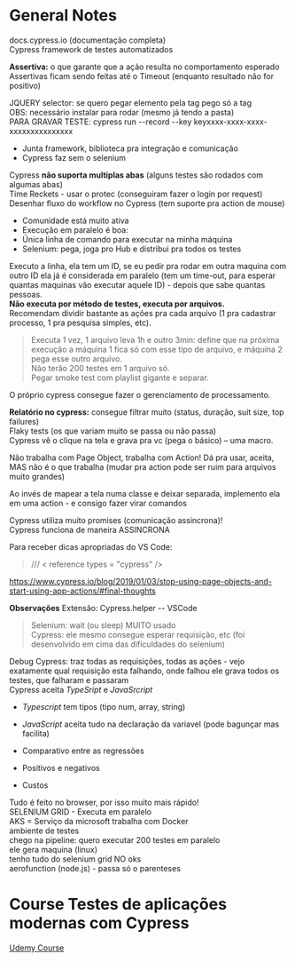 # General Notes 

docs.cypress.io (documentação completa)  
Cypress framework de testes automatizados  

**Assertiva:** o que garante que a ação resulta no comportamento esperado  
Assertivas ficam sendo feitas até o Timeout (enquanto resultado não for positivo)

JQUERY selector: se quero pegar elemento pela tag pego só a tag  
OBS: necessário instalar para rodar (mesmo já tendo a pasta)  
PARA GRAVAR TESTE: cypress run --record --key  keyxxxx-xxxx-xxxx-xxxxxxxxxxxxxxx  

- Junta framework, biblioteca pra integração e comunicação  
- Cypress faz sem o selenium

Cypress **não suporta multiplas abas** (alguns testes são rodados com algumas abas)  
Time Reckets - usar o protec (conseguiram fazer o login por request)  
Desenhar fluxo do workflow no Cypress (tem suporte pra action de mouse) 

- Comunidade está muito ativa  
- Execução em paralelo é boa:
- Única linha de comando para executar na minha máquina
- Selenium: pega, joga pro Hub e distribui pra todos os testes

Executo a linha, ela tem um ID, se eu pedir pra rodar em outra maquina com outro ID ela já é considerada em paralelo (tem um time-out, para esperar quantas maquinas vão executar aquele ID) - depois que sabe quantas pessoas.  
**Não executa por método de testes, executa por arquivos.**  
Recomendam dividir bastante as ações pra cada arquivo (1 pra cadastrar processo, 1 pra pesquisa simples, etc).  
> Executa 1 vez, 1 arquivo leva 1h e outro 3min: define que na próxima execução a máquina 1 fica só com esse tipo de arquivo, e máquina 2 pega esse outro arquivo.  
> Não terão 200 testes em 1 arquivo só.  
> Pegar smoke test com playlist gigante e separar.  

O próprio cypress consegue fazer o gerenciamento de processamento.  

**Relatório no cypress:** consegue filtrar muito (status, duração, suit size, top failures)  
Flaky tests (os que variam muito se passa ou não passa)  
Cypress vê o clique na tela e grava pra vc (pega o básico) – uma macro.  

Não trabalha com Page Object, trabalha com Action! Dá pra usar, aceita, MAS não 
é o que trabalha (mudar pra action pode ser ruim para arquivos muito grandes) 

Ao invés de mapear a tela numa classe e deixar separada, implemento ela em uma 
action - e consigo fazer virar comandos

Cypress utiliza muito promises (comunicação assincrona)!  
Cypress funciona de maneira ASSINCRONA

Para receber dicas apropriadas do VS Code:  

> /// < reference types = "cypress" />  

https://www.cypress.io/blog/2019/01/03/stop-using-page-objects-and-start-using-app-actions/#final-thoughts  
  
**Observações**
Extensão: Cypress.helper -- VSCode  

> Selenium: wait (ou sleep) MUITO usado  
> Cypress: ele mesmo consegue esperar requisição, etc (foi desenvolvido em cima das dificuldades do selenium)

Debug Cypress: traz todas as requisições, todas as ações - vejo exatamente qual requisição esta falhando, onde falhou ele grava todos os testes, que falharam e passaram  
Cypress aceita *TypeSript* e *JavaSrcript*  

- *Typescript* tem tipos (tipo num, array, string)
- *JavaScript* aceita tudo na declaração da variavel (pode bagunçar mas facilita)

- Comparativo entre as regressões
- Positivos e negativos
- Custos

Tudo é feito no browser, por isso muito mais rápido!  
SELENIUM GRID - Executa em paralelo  
AKS = Serviço da microsoft trabalha com Docker  
ambiente de testes  
chego na pipeline: quero executar 200 testes em paralelo  
ele gera maquina (linux)  
tenho tudo do selenium grid NO oks  
aerofunction (node.js) - passa só o parenteses

# Course **Testes de aplicações modernas com Cypress**

[Udemy Course](https://www.udemy.com/course/testes-cypress/)
